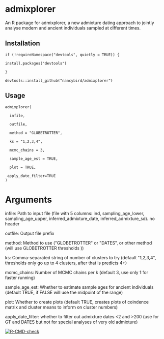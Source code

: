 # admixplorer

An R package for admixplorer, a new admixture dating approach to jointly analyse modern and ancient individuals sampled at different times.

## Installation
```
if (!requireNamespace("devtools", quietly = TRUE)) {

install.packages("devtools")

}

devtools::install_github("nancybird/admixplorer")
```
## Usage
```
admixplorer(

  infile,

  outfile,
 
  method = "GLOBETROTTER",
 
  ks = "1,2,3,4",
 
  mcmc_chains = 3,
 
  sample_age_est = TRUE,
 
  plot = TRUE,

 apply_date_filter=TRUE
)
```
# Arguments

infile:	Path to input file (file with 5 columns: ind, sampling_age_lower, sampling_age_upper, inferred_admixture_date, inferred_admixture_sd). no header

outfile:	Output file prefix

method:	Method to use ("GLOBETROTTER" or "DATES", or other method (will use GLOBETROTTER thresholds ))

ks:	Comma-separated string of number of clusters to try (default "1,2,3,4", thresholds only go up to 4 clusters, after that is predicts 4+)

mcmc_chains:	Number of MCMC chains per k (default 3, use only 1 for faster running)

sample_age_est:	Whether to estimate sample ages for ancient individuals (default TRUE, if FALSE will use the midpoint of the range)

plot:	Whether to create plots (default TRUE, creates plots of coindence matrix and cluster means to inform on cluster numbers)

apply_date_filter: whether to filter out admixture dates <2 and >200 (use for GT and DATES but not for special analyses of very old admixture)


  <!-- badges: start -->
  [![R-CMD-check](https://github.com/nancybird/admixplorer/actions/workflows/R-CMD-check.yaml/badge.svg)](https://github.com/nancybird/admixplorer/actions/workflows/R-CMD-check.yaml)
  <!-- badges: end -->
